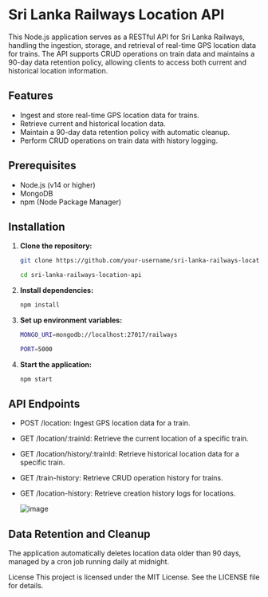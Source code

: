 # Sri Lanka Railways Location API

This Node.js application serves as a RESTful API for Sri Lanka Railways, handling the ingestion, storage, and retrieval of real-time GPS location data for trains. The API supports CRUD operations on train data and maintains a 90-day data retention policy, allowing clients to access both current and historical location information.

## Features

- Ingest and store real-time GPS location data for trains.
- Retrieve current and historical location data.
- Maintain a 90-day data retention policy with automatic cleanup.
- Perform CRUD operations on train data with history logging.

## Prerequisites

- Node.js (v14 or higher)
- MongoDB
- npm (Node Package Manager)

## Installation

1. **Clone the repository:**
   ```bash
   git clone https://github.com/your-username/sri-lanka-railways-location-api.git
   ```
   ```bash
   cd sri-lanka-railways-location-api
   ```
   
2. **Install dependencies:**
   ```bash
   npm install
   ```
4. **Set up environment variables:**
   ```bash
   MONGO_URI=mongodb://localhost:27017/railways
   ```
   ```bash
   PORT=5000
   ```
5. **Start the application:**
   ```bash
   npm start
   ```

## API Endpoints

- POST /location: Ingest GPS location data for a train.
- GET /location/:trainId: Retrieve the current location of a specific train.
- GET /location/history/:trainId: Retrieve historical location data for a specific train.
- GET /train-history: Retrieve CRUD operation history for trains.
- GET /location-history: Retrieve creation history logs for locations.

  ![image](https://github.com/user-attachments/assets/a954a9ff-b995-446b-a4ae-09d969af429f)


## Data Retention and Cleanup
The application automatically deletes location data older than 90 days, managed by a cron job running daily at midnight.

License
This project is licensed under the MIT License. See the LICENSE file for details.
